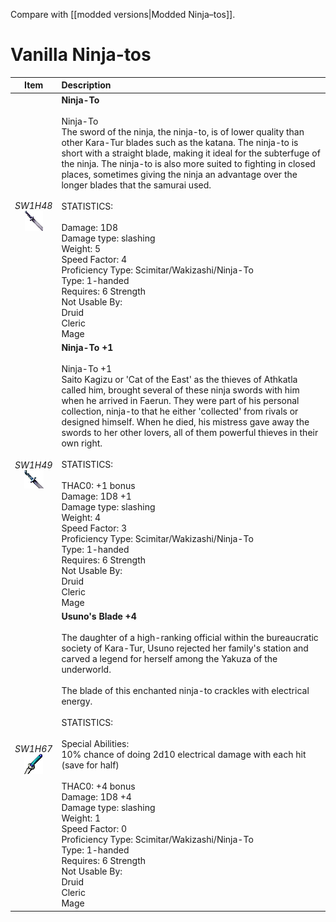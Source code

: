 Compare with [[modded versions|Modded Ninja–tos]].


# Vanilla Ninja-tos
| Item | Description |
| :-------: | :-------  |
| *SW1H48*<br />![Icon](Item-Descriptions/Vanilla/Images/SW1H48.png "Ninja-To") | **Ninja-To**<br /><br />Ninja-To<br />The sword of the ninja, the ninja-to, is of lower quality than other Kara-Tur blades such as the katana.  The ninja-to is short with a straight blade, making it ideal for the subterfuge of the ninja.  The ninja-to is also more suited to fighting in closed places, sometimes giving the ninja an advantage over the longer blades that the samurai used.<br /><br />STATISTICS:<br /><br />Damage:  1D8<br />Damage type:  slashing<br />Weight:  5<br />Speed Factor: 4<br />Proficiency Type: Scimitar/Wakizashi/Ninja-To<br />Type:  1-handed<br />Requires: 6 Strength<br />Not Usable By:<br /> Druid<br /> Cleric<br /> Mage|
| *SW1H49*<br />![Icon](Item-Descriptions/Vanilla/Images/SW1H49.png "Ninja-To +1") | **Ninja-To +1**<br /><br />Ninja-To +1<br />Saito Kagizu or 'Cat of the East' as the thieves of Athkatla called him, brought several of these ninja swords with him when he arrived in Faerun.  They were part of his personal collection, ninja-to that he either 'collected' from rivals or designed himself.  When he died, his mistress gave away the swords to her other lovers, all of them powerful thieves in their own right.<br /><br />STATISTICS:<br /><br />THAC0: +1 bonus<br />Damage:  1D8 +1<br />Damage type:  slashing<br />Weight:  4<br />Speed Factor: 3<br />Proficiency Type: Scimitar/Wakizashi/Ninja-To<br />Type:  1-handed<br />Requires: 6 Strength<br />Not Usable By:<br /> Druid<br /> Cleric<br /> Mage|
| *SW1H67*<br />![Icon](Item-Descriptions/Vanilla/Images/SW1H67.png "Usuno's Blade +4") | **Usuno's Blade +4**<br /><br />The daughter of a high-ranking official within the bureaucratic society of Kara-Tur, Usuno rejected her family's station and carved a legend for herself among the Yakuza of the underworld.<br /><br />The blade of this enchanted ninja-to crackles with electrical energy.<br /><br />STATISTICS:<br /><br />Special Abilities:<br />   10% chance of doing 2d10 electrical damage with each hit (save for half)<br /><br />THAC0: +4 bonus<br />Damage:  1D8 +4<br />Damage type:  slashing<br />Weight: 1 <br />Speed Factor: 0<br />Proficiency Type: Scimitar/Wakizashi/Ninja-To<br />Type:  1-handed<br />Requires: 6 Strength<br />Not Usable By:<br /> Druid<br /> Cleric<br /> Mage|
